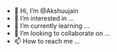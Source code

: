 - 👋 Hi, I’m @Akshuujain
- 👀 I’m interested in ...
- 🌱 I’m currently learning ...
- 💞️ I’m looking to collaborate on ...
- 📫 How to reach me ...

<!---
Akshuujain/Akshuujain is a ✨ special ✨ repository because its `README.md` (this file) appears on your GitHub profile.
You can click the Preview link to take a look at your changes.
--->
